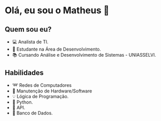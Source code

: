 # **Olá, eu sou o Matheus** 👋

## Quem sou eu?

 * 💻 Analista de TI.
 * 🔎 Estudante na Área de Desenvolvimento.
 * 📚 Cursando Análise e Desenvolvimento de Sistemas - UNIASSELVI.

## Habilidades 
 * ➿ Redes de Computadores
 * 🔧 Manutenção de Hardware/Software
 * 💡 Lógica de Programação.
 * 🐍 Python.
 * 📱 API.
 * 🎲 Banco de Dados.


<!---
matheusgnetto/matheusgnetto is a ✨ special ✨ repository because its `README.md` (this file) appears on your GitHub profile.
You can click the Preview link to take a look at your changes.
--->
